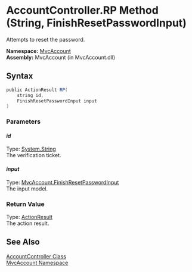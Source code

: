 AccountController.RP Method (String, FinishResetPasswordInput)
==============================================================
Attempts to reset the password.

**Namespace:** [MvcAccount][1]  
**Assembly:** MvcAccount (in MvcAccount.dll)

Syntax
------

```csharp
public ActionResult RP(
	string id,
	FinishResetPasswordInput input
)
```

### Parameters

#### *id*
Type: [System.String][2]  
The verification ticket.

#### *input*
Type: [MvcAccount.FinishResetPasswordInput][3]  
The input model.

### Return Value
Type: [ActionResult][4]  
The action result.

See Also
--------
[AccountController Class][5]  
[MvcAccount Namespace][1]  

[1]: ../README.md
[2]: http://msdn.microsoft.com/en-us/library/s1wwdcbf
[3]: ../FinishResetPasswordInput/README.md
[4]: http://msdn.microsoft.com/en-us/library/dd493064
[5]: README.md